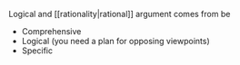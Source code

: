  Logical and [[rationality|rational]] argument comes from be
 
 - Comprehensive
 - Logical (you need a plan for opposing viewpoints)
 - Specific